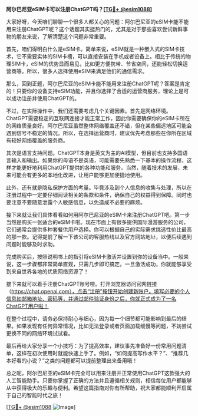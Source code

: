 **阿尔巴尼亚eSIM卡可以注册ChatGPT吗？[[TG💪+ @esim1088](https://t.me/s/esim1088)]**

大家好呀，今天咱们聊聊一个很多人都关心的问题：阿尔巴尼亚的eSIM卡能不能用来注册ChatGPT呢？这个话题其实挺热门的，尤其是对于那些喜欢尝试新鲜事物的朋友来说，了解清楚这个问题非常重要。

首先，咱们得明白什么是eSIM卡。简单来说，eSIM就是一种嵌入式的SIM卡技术，它不需要实体的SIM卡槽，可以直接安装在手机或者设备上。相比于传统的物理SIM卡，eSIM的优势显而易见，比如更方便携带、节省空间，还能轻松切换运营商等。所以，很多人选择使用eSIM来满足他们的通信需求。

那么，回到正题，阿尔巴尼亚的eSIM卡能不能用来注册ChatGPT呢？答案是肯定的！只要你的设备支持eSIM功能，并且你选择了合适的运营商服务，理论上是可以成功注册并使用ChatGPT的。

不过，在实际操作中，我们还需要考虑几个关键因素。首先是网络环境。ChatGPT需要稳定的互联网连接才能正常工作，因此你需要确保你的eSIM卡所在的网络质量良好。阿尔巴尼亚虽然整体网络覆盖还不错，但在某些偏远地区可能会遇到信号不稳定的情况。所以，在选择运营商时，建议优先考虑那些在你所在区域有较好网络覆盖的服务商。

其次是语言支持问题。ChatGPT本身是英文为主的AI模型，但目前也支持多国语言输入和输出。如果你的母语不是英语，可能需要先熟悉一下基本的操作流程，这样才能更好地利用ChatGPT提供的各种功能和服务。当然，随着技术的发展，未来可能会有更多的本地化改进，让用户能够更加便捷地使用。

此外，还有就是隐私保护方面的考量。毕竟涉及到个人信息的收集与处理，所以在注册过程中一定要仔细阅读相关的条款和条件，确保自己的权益得到保障。同时也要注意不要随意泄露个人敏感信息，以免造成不必要的麻烦。

接下来就让我们具体看看如何用阿尔巴尼亚的eSIM卡来注册ChatGPT吧。第一步当然是购买一张适合的eSIM卡啦。现在市面上有很多提供国际漫游服务的公司，它们通常会提供多种套餐供用户选择。你可以根据自己的实际需求挑选性价比最高的那一款。记得提前了解一下该公司的客服热线以及官方网站地址，以便后续遇到问题时能够及时求助。

完成购买后，按照说明书上的指引将eSIM卡激活并设置到你的设备当中。一般来说，这一步骤都非常简单直观，只需几步即可搞定。一旦激活成功，你就能够享受到来自世界各地的优质网络资源了！

接下来就可以着手注册ChatGPT账号啦。打开浏览器访问官网链接（https://chat.openai.com），点击“注册”按钮开始创建新账户。填写必要的个人信息如邮箱地址、密码等，并通过邮件验证身份之后，你就正式成为了一名ChatGPT用户啦！

在整个过程中，请务必保持耐心与细心，因为每一个细节都可能影响到最后的结果。如果发现有任何异常情况，比如无法登录或者页面加载缓慢等问题，不妨尝试更换不同的网络环境试试看。

最后再给大家分享一个小技巧：为了提高效率，建议事先准备好一份常用问题清单，这样在初次使用时就能快速上手了。例如，“如何提高写作水平？”、“推荐几本好看的小说？”之类的问题都可以提前整理出来备用哦！

总之呢，阿尔巴尼亚的eSIM卡完全可以用来注册并正常使用ChatGPT这款强大的人工智能助手。只要你掌握了正确的方法并且遵循相关规则，相信每位用户都能够从中获得极大的乐趣与便利。希望这篇指南对你有所帮助，祝大家都能顺利开启属于自己的智能时代之旅！

[[TG💪+ @esim1088](https://t.me/s/esim1088) ![Image](https://i.postimg.cc/4NQfJmqS/Snipaste-2025-05-13-00-14-12.png)]